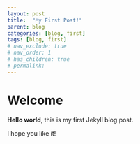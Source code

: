 ```yaml
---
layout: post
title:  "My First Post!"
parent: blog
categories: [blog, first]
tags: [blog, first]
# nav_exclude: true
# nav_order: 1
# has_children: true
# permalink: 
---
```


# Welcome

**Hello world**, this is my first Jekyll blog post.

I hope you like it!
